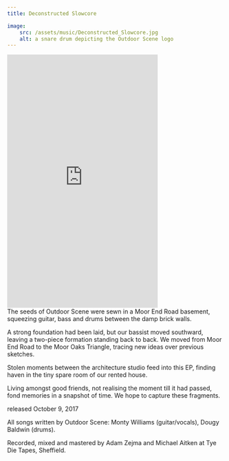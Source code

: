```yaml
---
title: Deconstructed Slowcore

image:
    src: /assets/music/Deconstructed_Slowcore.jpg
    alt: a snare drum depicting the Outdoor Scene logo
---
```

<section class = "centered">
<iframe style="border: 0; width: 350px; height: 588px;" src="https://bandcamp.com/EmbeddedPlayer/album=1559353288/size=large/bgcol=333333/linkcol=ffffff/transparent=true/" seamless><a href="https://outdoorscene.bandcamp.com/album/deconstructed-slowcore">Deconstructed Slowcore by Outdoor Scene</a></iframe>
</section>
<section class = "narrow" markdown=1>
The seeds of Outdoor Scene were sewn in a Moor End Road basement, squeezing guitar, bass and drums between the damp brick walls.

A strong foundation had been laid, but our bassist moved southward, leaving a two-piece formation standing back to back. We moved from Moor End Road to the Moor Oaks Triangle, tracing new ideas over previous sketches.

Stolen moments between the architecture studio feed into this EP, finding haven in the tiny spare room of our rented house.

Living amongst good friends, not realising the moment till it had passed, fond memories in a snapshot of time. We hope to capture these fragments.

released October 9, 2017

All songs written by Outdoor Scene: Monty Williams (guitar/vocals), Dougy Baldwin (drums).

Recorded, mixed and mastered by Adam Zejma and Michael Aitken at Tye Die Tapes, Sheffield.